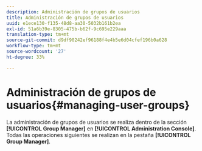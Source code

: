 ```yaml
---
description: Administración de grupos de usuarios
title: Administración de grupos de usuarios
uuid: e1ece130-f135-48d8-aa30-5032b161b2ea
exl-id: 51a6b39e-8305-475b-b62f-9c695e229aaa
translation-type: tm+mt
source-git-commit: d9df90242ef96188f4e4b5e6d04cfef196b0a628
workflow-type: tm+mt
source-wordcount: '27'
ht-degree: 33%

---
```


# Administración de grupos de usuarios{#managing-user-groups}

La administración de grupos de usuarios se realiza dentro de la sección **[!UICONTROL Group Manager]** en **[!UICONTROL Administration Console]**. Todas las operaciones siguientes se realizan en la pestaña **[!UICONTROL Group Manager]**.
